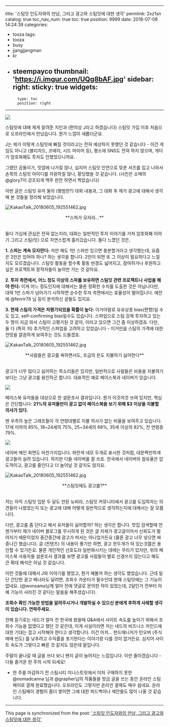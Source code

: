 
---
title: '스팀잇 인도자와의 만남, 그리고 광고와 스팀잇에 대한 생각'
permlink: 2xz1sn
catalog: true
toc_nav_num: true
toc: true
position: 9999
date: 2018-07-08 14:24:39
categories:
- tooza
tags:
- tooza
- busy
- jjangjjangman
- kr
- steempayco
thumbnail: 'https://i.imgur.com/UQg8bAF.jpg'
sidebar:
    right:
        sticky: true
widgets:
    -
        type: toc
        position: right
---


![](https://i.imgur.com/UQg8bAF.jpg)

스팀잇에 대해 제게 알려준 지인과 (편의상 J라고 하겠습니다) 스팀잇 가입 이후 처음으로 오프라인에서 만났습니다. 뭔가 느낌이 새롭더군요. 

J는 제가 이렇게 스팀잇에 빠질 것이라고는 전혀 예상하지 못했던 것 같습니다 - 이건 게임도 아니고 (블리자드, 코에이, 시드 마이어 등), 평소에 SNS도 전혀 하지 않으며, 게다가 암호화폐도 투자도 안했었으니까요. 

그랬던 곰돌이가, 밋업에 나가질 않나, 심지어 스팀잇 인연으로 맞춘 셔츠를 입고 나와서 손목의 스팀잇 아이디를 자랑하질 않나, 황당했을 것 같습니다. (사진은 소매의 @glory7이 강조되게 맥주 한잔 하면서 찍었습니다) 

이번 글은 스팀잇 유저 둘의 (평범한?) 대화 내용과, 그 대화 후 제가 광고에 대해서 생각해 본 것들을 정리해 보았습니다.

![KakaoTalk_20180605_192551462.jpg](https://cdn.steemitimages.com/DQmUkJwjgJcMKhEXNP1A4yrDrxtkvdkXHiHfJkSSTUvTqnS/KakaoTalk_20180605_192551462.jpg)
<center>
**스파가 모자라...**
</center>
<br>

둘다 가십에 관심은 전혀 없는지라, 대화는 일반적인 투자 이야기를 거쳐 암호화폐 이야기 그리고 스팀(잇) 으로 자연스럽게 흘러갔습니다. 둘다 느꼈던 것은, 

**1. 스파는 계속 모자란다:** 저만 해도 1만 스파만 있으면 충분할거라고 생각했는데, 요즘은 2만은 있어야 하나? 하는 생각을 합니다. 2만이 되면 또 그 이상이 필요하다고 느낄지도 모르겠습니다. 스팀잇 활동을 할수록 활동 반경도 넓어지고, 참여하거나 후원하고 싶은 프로젝트와 창작자들이 늘어만 가는 것 같아요. 

**2. 투자 측면에서, 어느 정도 이상의 스파를 보유하면 스팀잇 관련 프로젝트나 사업을 해야 한다:** 이게 어느 정도인지에 대해서는 물론 정확한 수치를 도출한 것은 아닙니다만, 대략 1만 스파가 넘어가기 시작하면 순수한 투자 측면에서는 효율성이 떨어집니다. 예전에 @fenrir78 님 등이 분석하신 글들도 있지요. 

**3. 현재 스팀의 가격은 저평가되었을 확률이 높다:** 이거야말로 유유상종 bias(편향)일 수도 있고, self-confirming bias일수도 있습니다. 스파업으로 스팀 강제 투자하고 있는 두 명이 지금 와서 스팀이 고평가된 것 같아, 이러고 있으면 그건 좀 이상하겠죠. 다만, 둘 다 (특히 저) 추가적인 스파업을 고려하고 있었습니다 - 이거만큼 스팀의 가격에 대한 전망을 깔끔하게 보여주는 것도 드물겠죠. 

![KakaoTalk_20180605_192551462.jpg](https://cdn.steemitimages.com/DQmUkJwjgJcMKhEXNP1A4yrDrxtkvdkXHiHfJkSSTUvTqnS/KakaoTalk_20180605_192551462.jpg)
<center>
**사람들은 광고를 욕하면서도, 조금의 돈도 지불하기 싫어한다**
</center>
<br>

광고가 너무 많다고 싫어하는 목소리들은 있지만, 일반적으로 사람들은 비용을 지불하기보다는 그냥 광고를 용인하곤 합니다. 대표적인 예로 페이스북과 네이버가 있습니다.

![](https://i.imgur.com/wbYuEhv.jpg)

페이스북 유저들을 대상으로 한 설문조사 결과입니다. 뭔가 이것저것 쓰여 있지만, 핵심은 간단합니다: **21%의 유저들만이 광고 없이 페이스북을 보기 위해 $3 이상을 지불할 의사가 있다.**

맨 우측의 높은 그래프들이 각 연령대별로 지불 의사가 없는 비율을 보여주고 있습니다. 17세 이하의 85%, 18~24세의 75%, 25~34세의 68%, 35세 이상의 82%, 전 연령층 79%. 

![](https://i.imgur.com/cSRDOGe.jpg)

네이버 메인 화면도 마찬가지입니다. 파란색 네모 두개로 표시한 것처럼, 대문짝만하게 광고들이 실려 있습니다. 하지만 다들 네이버를 잘 쓰죠. 한국에서 네이버의 점유율은 압도적이고, 광고를 줄인다고 더 늘어날 것 같지도 않지요. 

![KakaoTalk_20180605_192551462.jpg](https://cdn.steemitimages.com/DQmUkJwjgJcMKhEXNP1A4yrDrxtkvdkXHiHfJkSSTUvTqnS/KakaoTalk_20180605_192551462.jpg)
<center>
**스팀잇에도 광고를?**
</center>
<br>

저는 아직 스팀잇 입문 두 달도 안된 뉴비라, 스팀잇 커뮤니티에서 광고를 도입하자는 의견들이 나왔었는지 또는 광고에 대해 어떻게 일반적으로 생각하는지에 대해서는 잘 모릅니다. 

다만, 광고를 좀 단다고 해서 유저들이 싫어할까? 하는 생각은 합니다. 맛집 검색할때 언젠가부터 제가 네이버 블로그를 무시하게 된 것은 글 자체가 광고글이어서 신뢰도가 떨어지기 때문이었지 중간중간에 광고가 떠서는 아니었거든요 (물론 광고 너무 넣으면 짜증나긴 했습니다). 글 (컨텐츠) 의 내용이 좋기만 하면, 광고 한두개가 떠 있는것쯤은 용인할 수 있거든요. 물론 개인적인 선호도라 일반화시키는 데에는 무리가 있지만, 위의 페이스북 사용자들 설문조사 결과를 보면 광고를 사람들이 별로 신경쓰지 않는다고 해도 큰 확대 해석은 아닐 것 같습니다.

이런 것들에 대해서 J와 이야기를 했었고, 뭔가 해볼까 하는 생각도 했었습니다. 근데 일단 간단한 광고 배너라도 달려면, 조회수 카운터가 필수인데 현재 스팀잇에는 그 기능이 없네요. (@wonsama님께 얼마 전에 댓글로 문의한 적이 있었는데, 2달인가 전부터 아예 기능이 사라진 것 같다는 말씀을 해주셨습니다). 

**조회수 확인 가능한 방법을 알려주시거나 개발하실 수 있으신 분에게 후하게 사례할 생각이 있습니다. 연락주세요.**

전해 듣기로는 네드가 얼마 전 한국에 왔을때 Q&A에서 사이트 속도를 높이기 위해서 조회수 기능을 없앴다고 했던 것 같은데, 이게 사실이라면 저는 네드의 비즈니스 마인드에 대한 기대는 접고 시작해야 한다고 생각합니다. 이건 마치... 펀드매니저가 턴오버 (주식 매매 빈도) 를 낮추려고 수익률을 포기한다는 이야기랑 다를 것이 없거든요. 심지어 사이트 속도가 그렇다고 빠른 것 같지도 않은데 말입니다.

주말이 끝나갈 때 글을 쓰다 보니 왠지 글이 늘어지는 느낌입니다. 이만 줄이겠습니다 - 다들 즐거운 한 주의 시작 되세요!

* 한 주를 마감하기 전 스팀시티 미니스트릿에서 미처 구매하지 못한 @nomadcanna 님과 @grapher님의 작품들을 방금 글을 쓰는 동안 온라인 스팀페이로 결제 완료했습니다. 오프라인도 그렇지만 온라인 결제도 매우 쉽네요. 온라인 스팀페이 경험이 좀더 쌓이면 그에 대한 피드백이나 제안들도 많이 나올 것 같습니다. 

- - -

This page is synchronized from the post: ['스팀잇 인도자와의 만남, 그리고 광고와 스팀잇에 대한 생각'](https://steemit.com/@glory7/2xz1sn)
